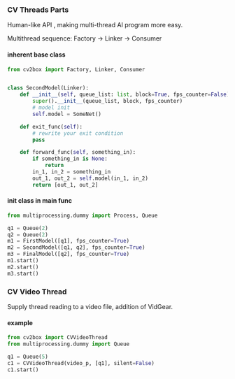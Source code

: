 ### CV Threads Parts

Human-like API , making multi-thread AI program more easy.

Multithread sequence: Factory -> Linker -> Consumer

#### inherent base class

```python
from cv2box import Factory, Linker, Consumer


class SecondModel(Linker):
    def __init__(self, queue_list: list, block=True, fps_counter=False):
        super().__init__(queue_list, block, fps_counter)
        # model init
        self.model = SomeNet()

    def exit_func(self):
        # rewrite your exit condition
        pass

    def forward_func(self, something_in):
        if something_in is None:
            return
        in_1, in_2 = something_in
        out_1, out_2 = self.model(in_1, in_2)
        return [out_1, out_2]
```

#### init class in main func

```python
from multiprocessing.dummy import Process, Queue

q1 = Queue(2)
q2 = Queue(2)
m1 = FirstModel([q1], fps_counter=True)
m2 = SecondModel([q1, q2], fps_counter=True)
m3 = FinalModel([q2], fps_counter=True)
m1.start()
m2.start()
m3.start()
```

### CV Video Thread

Supply thread reading to a video file, addition of VidGear.

#### example

```python
from cv2box import CVVideoThread
from multiprocessing.dummy import Queue

q1 = Queue(5)
c1 = CVVideoThread(video_p, [q1], silent=False)
c1.start()
```
